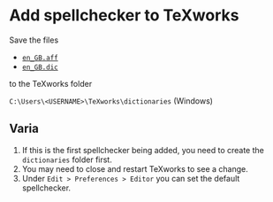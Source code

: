 # Add spellchecker to TeXworks

Save the files
* [`en_GB.aff`](https://github.com/ropensci/hunspell/blob/master/inst/dict/en_GB.aff)
* [`en_GB.dic`](https://github.com/ropensci/hunspell/blob/master/inst/dict/en_GB.dic)

to the TeXworks folder

`C:\Users\<USERNAME>\TeXworks\dictionaries` (Windows)

## Varia

1. If this is the first spellchecker being added, you need to create the `dictionaries` folder first.
2. You may need to close and restart TeXworks to see a change.
3. Under `Edit > Preferences > Editor` you can set the default spellchecker.
